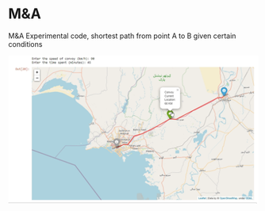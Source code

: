 # M&A
M&A Experimental code, shortest path from point A to B given certain conditions


![Screenshot](DemoImg.png)